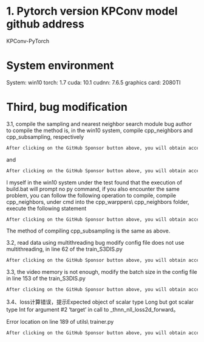 #  1. Pytorch version KPConv model github address 

 KPConv-PyTorch 

#  System environment 

 System: win10 torch: 1.7 cuda: 10.1 cudnn: 7.6.5 graphics card: 2080TI 

#  Third, bug modification 

 3.1, compile the sampling and nearest neighbor search module bug author to compile the method is, in the win10 system, compile cpp_neighbors and cpp_subsampling, respectively 

  ```python  
After clicking on the GitHub Sponsor button above, you will obtain access permissions to my private code repository ( https://github.com/slowlon/my_code_bar ) to view this blog code. By searching the code number of this blog, you can find the code you need, code number is: 2024020309573757409
  ```  
 and 

  ```python  
After clicking on the GitHub Sponsor button above, you will obtain access permissions to my private code repository ( https://github.com/slowlon/my_code_bar ) to view this blog code. By searching the code number of this blog, you can find the code you need, code number is: 2024020309573757409
  ```  
 I myself in the win10 system under the test found that the execution of build.bat will prompt no py command, if you also encounter the same problem, you can follow the following operation to compile, compile cpp_neighbors, under cmd into the cpp_warppers\ cpp_neighbors folder, execute the following statement 

  ```python  
After clicking on the GitHub Sponsor button above, you will obtain access permissions to my private code repository ( https://github.com/slowlon/my_code_bar ) to view this blog code. By searching the code number of this blog, you can find the code you need, code number is: 2024020309573757409
  ```  
 The method of compiling cpp_subsampling is the same as above. 

 3.2, read data using multithreading bug modify config file does not use multithreading, in line 62 of the train_S3DIS.py 

  ```python  
After clicking on the GitHub Sponsor button above, you will obtain access permissions to my private code repository ( https://github.com/slowlon/my_code_bar ) to view this blog code. By searching the code number of this blog, you can find the code you need, code number is: 2024020309573757409
  ```  
 3.3, the video memory is not enough, modify the batch size in the config file in line 153 of the train_S3DIS.py 

  ```python  
After clicking on the GitHub Sponsor button above, you will obtain access permissions to my private code repository ( https://github.com/slowlon/my_code_bar ) to view this blog code. By searching the code number of this blog, you can find the code you need, code number is: 2024020309573757409
  ```  
 3.4、loss计算错误，提示Expected object of scalar type Long but got scalar type Int for argument #2 ‘target’ in call to _thnn_nll_loss2d_forward。 

 Error location on line 189 of utils\ trainer.py 

  ```python  
After clicking on the GitHub Sponsor button above, you will obtain access permissions to my private code repository ( https://github.com/slowlon/my_code_bar ) to view this blog code. By searching the code number of this blog, you can find the code you need, code number is: 2024020309573757409
  ```  
